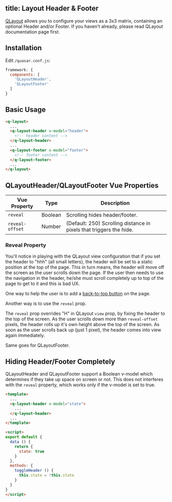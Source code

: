 title: Layout Header & Footer
---
[QLayout](/components/layout.html) allows you to configure your views as a 3x3 matrix, containing an optional Header and/or Footer. If you haven't already, please read QLayout documentation page first.

## Installation
Edit `/quasar.conf.js`:
```js
framework: {
  components: [
    'QLayoutHeader',
    'QLayoutFooter'
  ]
}
```

## Basic Usage
```html
<q-layout>
  ...
  <q-layout-header v-model="header">
    <!-- header content -->
  </q-layout-header>
  ...
  <q-layout-footer v-model="footer">
    <!-- footer content -->
  </q-layout-footer>
  ...
</q-layout>
```

## QLayoutHeader/QLayoutFooter Vue Properties

| Vue Property | Type | Description |
| --- | --- | --- |
| `reveal` | Boolean | Scrolling hides header/footer. |
| `reveal-offset` | Number | (Default: 250) Scrolling distance in pixels that triggers the hide. |

### Reveal Property
You'll notice in playing with the QLayout view configuration that if you set the header to "hhh" (all small letters), the header will be set to a static position at the top of the page. This in turn means, the header will move off the screen as the user scrolls down the page. If the user then needs to use the navigation in the header, he/she must scroll completely up to top of the page to get to it and this is bad UX.

One way to help the user is to add a [back-to-top button](/components/back-to-top.html) on the page.

Another way is to use the `reveal` prop.

The `reveal` prop overrides "H" in QLayout `view` prop, by fixing the header to the top of the screen. As the user scrolls down more than `reveal-offset` pixels, the header rolls up it's own height above the top of the screen. As soon as the user scrolls back up (just 1 pixel), the header comes into view again immediately.

Same goes for QLayoutFooter.

## Hiding Header/Footer Completely
QLayoutHeader and QLayoutFooter support a Boolean v-model which determines if they take up space on screen or not. This does not interferes with the `reveal` property, which works only if the v-model is set to true.

```html
<template>
  ...
  <q-layout-header v-model="state">
    ...
  </q-layout-header>
  ...
</template>

<script>
export default {
  data () {
    return {
      state: true
    }
  },
  methods: {
    toggleHeader () {
      this.state = !this.state
    }
  }
}
</script>
```
